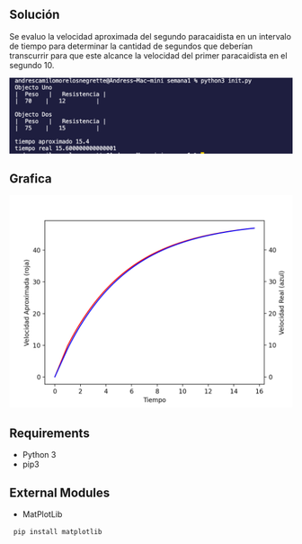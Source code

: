 ## Solución
Se evaluo la velocidad aproximada del segundo paracaidista en un intervalo de tiempo para determinar la cantidad de segundos que deberían transcurrir para que este alcance la velocidad del primer paracaidista en el segundo 10.

![Solución](./assets/Figure_1.png)

## Grafica
![Grafica](./assets/Figure_2.png)

## Requirements
- Python 3
- pip3 

## External Modules
- MatPlotLib

```sh
 pip install matplotlib
```